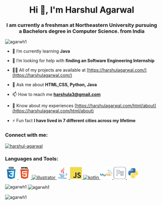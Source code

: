 <h1 align="center">Hi 👋, I'm Harshul Agarwal</h1>
<h3 align="center">I am currently a freshman at Northeastern University pursuing a Bachelors degree in Computer Science. from India</h3>

<p align="left"> <img src="https://komarev.com/ghpvc/?username=agarwh1&label=Profile%20views&color=0e75b6&style=flat" alt="agarwh1" /> </p>

- 🌱 I’m currently learning **Java**

- 🤝 I’m looking for help with **finding an Software Engineering Internship**

- 👨‍💻 All of my projects are available at [https://harshulagarwal.com/](https://harshulagarwal.com/)

- 💬 Ask me about **HTML,CSS, Python, Java**

- 📫 How to reach me **harshula3@gmail.com**

- 📄 Know about my experiences [https://harshulagarwal.com/html/about](https://harshulagarwal.com/html/about)

- ⚡ Fun fact **I have lived in 7 different cities across my lifetime**

<h3 align="left">Connect with me:</h3>
<p align="left">
<a href="https://linkedin.com/in/harshul-agarwal" target="blank"><img align="center" src="https://raw.githubusercontent.com/rahuldkjain/github-profile-readme-generator/master/src/images/icons/Social/linked-in-alt.svg" alt="harshul-agarwal" height="30" width="40" /></a>
</p>

<h3 align="left">Languages and Tools:</h3>
<p align="left"> <a href="https://www.w3schools.com/css/" target="_blank" rel="noreferrer"> <img src="https://raw.githubusercontent.com/devicons/devicon/master/icons/css3/css3-original-wordmark.svg" alt="css3" width="40" height="40"/> </a> <a href="https://www.w3.org/html/" target="_blank" rel="noreferrer"> <img src="https://raw.githubusercontent.com/devicons/devicon/master/icons/html5/html5-original-wordmark.svg" alt="html5" width="40" height="40"/> </a> <a href="https://www.adobe.com/in/products/illustrator.html" target="_blank" rel="noreferrer"> <img src="https://www.vectorlogo.zone/logos/adobe_illustrator/adobe_illustrator-icon.svg" alt="illustrator" width="40" height="40"/> </a> <a href="https://www.java.com" target="_blank" rel="noreferrer"> <img src="https://raw.githubusercontent.com/devicons/devicon/master/icons/java/java-original.svg" alt="java" width="40" height="40"/> </a> <a href="https://developer.mozilla.org/en-US/docs/Web/JavaScript" target="_blank" rel="noreferrer"> <img src="https://raw.githubusercontent.com/devicons/devicon/master/icons/javascript/javascript-original.svg" alt="javascript" width="40" height="40"/> </a> <a href="https://kotlinlang.org" target="_blank" rel="noreferrer"> <img src="https://www.vectorlogo.zone/logos/kotlinlang/kotlinlang-icon.svg" alt="kotlin" width="40" height="40"/> </a> <a href="https://www.mysql.com/" target="_blank" rel="noreferrer"> <img src="https://raw.githubusercontent.com/devicons/devicon/master/icons/mysql/mysql-original-wordmark.svg" alt="mysql" width="40" height="40"/> </a> <a href="https://www.photoshop.com/en" target="_blank" rel="noreferrer"> <img src="https://raw.githubusercontent.com/devicons/devicon/master/icons/photoshop/photoshop-line.svg" alt="photoshop" width="40" height="40"/> </a> <a href="https://www.python.org" target="_blank" rel="noreferrer"> <img src="https://raw.githubusercontent.com/devicons/devicon/master/icons/python/python-original.svg" alt="python" width="40" height="40"/> </a> </p>

<p><img align="left" src="https://github-readme-stats.vercel.app/api/top-langs?username=agarwh1&show_icons=true&locale=en&layout=compact" alt="agarwh1" /></p>

<p>&nbsp;<img align="center" src="https://github-readme-stats.vercel.app/api?username=agarwh1&show_icons=true&locale=en" alt="agarwh1" /></p>

<p><img align="center" src="https://github-readme-streak-stats.herokuapp.com/?user=agarwh1&" alt="agarwh1" /></p>
